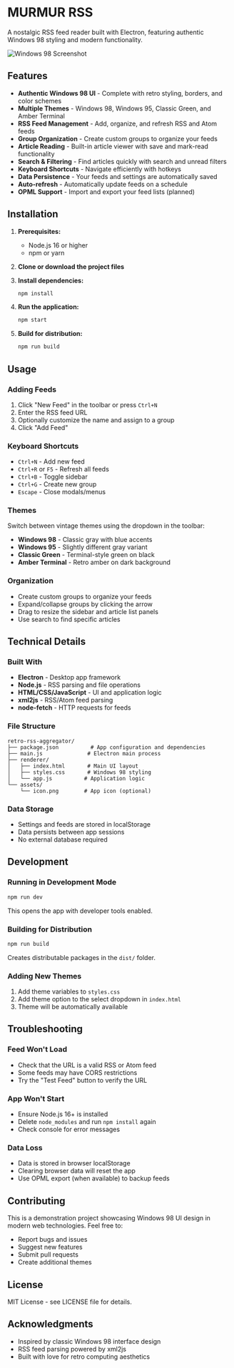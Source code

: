 # MURMUR RSS

A nostalgic RSS feed reader built with Electron, featuring authentic Windows 98 styling and modern functionality.

![Windows 98 Screenshot](screenshot.png)

## Features

- **Authentic Windows 98 UI** - Complete with retro styling, borders, and color schemes
- **Multiple Themes** - Windows 98, Windows 95, Classic Green, and Amber Terminal
- **RSS Feed Management** - Add, organize, and refresh RSS and Atom feeds
- **Group Organization** - Create custom groups to organize your feeds
- **Article Reading** - Built-in article viewer with save and mark-read functionality
- **Search & Filtering** - Find articles quickly with search and unread filters
- **Keyboard Shortcuts** - Navigate efficiently with hotkeys
- **Data Persistence** - Your feeds and settings are automatically saved
- **Auto-refresh** - Automatically update feeds on a schedule
- **OPML Support** - Import and export your feed lists (planned)

## Installation

1. **Prerequisites:**
   - Node.js 16 or higher
   - npm or yarn

2. **Clone or download the project files**

3. **Install dependencies:**
   ```bash
   npm install
   ```

4. **Run the application:**
   ```bash
   npm start
   ```

5. **Build for distribution:**
   ```bash
   npm run build
   ```

## Usage

### Adding Feeds
1. Click "New Feed" in the toolbar or press `Ctrl+N`
2. Enter the RSS feed URL
3. Optionally customize the name and assign to a group
4. Click "Add Feed"

### Keyboard Shortcuts
- `Ctrl+N` - Add new feed
- `Ctrl+R` or `F5` - Refresh all feeds
- `Ctrl+B` - Toggle sidebar
- `Ctrl+G` - Create new group
- `Escape` - Close modals/menus

### Themes
Switch between vintage themes using the dropdown in the toolbar:
- **Windows 98** - Classic gray with blue accents
- **Windows 95** - Slightly different gray variant  
- **Classic Green** - Terminal-style green on black
- **Amber Terminal** - Retro amber on dark background

### Organization
- Create custom groups to organize your feeds
- Expand/collapse groups by clicking the arrow
- Drag to resize the sidebar and article list panels
- Use search to find specific articles

## Technical Details

### Built With
- **Electron** - Desktop app framework
- **Node.js** - RSS parsing and file operations
- **HTML/CSS/JavaScript** - UI and application logic
- **xml2js** - RSS/Atom feed parsing
- **node-fetch** - HTTP requests for feeds

### File Structure
```
retro-rss-aggregator/
├── package.json          # App configuration and dependencies
├── main.js              # Electron main process
├── renderer/
│   ├── index.html       # Main UI layout
│   ├── styles.css       # Windows 98 styling
│   └── app.js          # Application logic
└── assets/
    └── icon.png        # App icon (optional)
```

### Data Storage
- Settings and feeds are stored in localStorage
- Data persists between app sessions
- No external database required

## Development

### Running in Development Mode
```bash
npm run dev
```

This opens the app with developer tools enabled.

### Building for Distribution
```bash
npm run build
```

Creates distributable packages in the `dist/` folder.

### Adding New Themes
1. Add theme variables to `styles.css`
2. Add theme option to the select dropdown in `index.html`
3. Theme will be automatically available

## Troubleshooting

### Feed Won't Load
- Check that the URL is a valid RSS or Atom feed
- Some feeds may have CORS restrictions
- Try the "Test Feed" button to verify the URL

### App Won't Start
- Ensure Node.js 16+ is installed
- Delete `node_modules` and run `npm install` again
- Check console for error messages

### Data Loss
- Data is stored in browser localStorage
- Clearing browser data will reset the app
- Use OPML export (when available) to backup feeds

## Contributing

This is a demonstration project showcasing Windows 98 UI design in modern web technologies. Feel free to:

- Report bugs and issues
- Suggest new features
- Submit pull requests
- Create additional themes

## License

MIT License - see LICENSE file for details.

## Acknowledgments

- Inspired by classic Windows 98 interface design
- RSS feed parsing powered by xml2js
- Built with love for retro computing aesthetics
